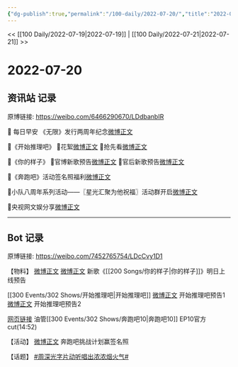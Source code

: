 ```yaml
---
{"dg-publish":true,"permalink":"/100-daily/2022-07-20/","title":"2022-07-20"}
---
```



<< [[100 Daily/2022-07-19\|2022-07-19]] | [[100 Daily/2022-07-21\|2022-07-21]] >>

# 2022-07-20

## 资讯站 记录

原博链接: https://weibo.com/6466290670/LDdbanbIR

🌟 每日早安
《无限》发行两周年纪念[微博正文](https://m.weibo.cn/6466290670/4793226709963048)

🌟《开始推理吧》
🌙花絮[微博正文](https://m.weibo.cn/6466290670/4793248759415496)
🌙抢先看[微博正文](https://m.weibo.cn/6466290670/4793248222287391)

🌟《你的样子》
🌙官博新歌预告[微博正文](https://m.weibo.cn/6466290670/4793369219303888)
🌙官后新歌预告[微博正文](https://m.weibo.cn/6466290670/4793369995778074)

🌟《奔跑吧》活动签名照福利[微博正文](https://m.weibo.cn/6466290670/4793413972529304)

🌟小队八周年系列活动——〖星光汇聚为他祝福〗活动群开启[微博正文](https://m.weibo.cn/6466290670/4793291675012831)

🌟央视网文娱分享[微博正文](https://m.weibo.cn/6466290670/4793293399137184)

---
## Bot 记录

原博链接: https://weibo.com/7452765754/LDcCvy1D1

【物料】
[微博正文](https://m.weibo.cn/1883007604/4793366980599663) [微博正文](https://m.weibo.cn/5248300719/4793368749807718) 新歌《[[200 Songs/你的样子\|你的样子]]》明日上线预告

[[300 Events/302 Shows/开始推理吧\|开始推理吧]]
[微博正文](https://m.weibo.cn/2162247381/4793246166817304) 开始推理吧预告1
[微博正文](https://m.weibo.cn/2162247381/4793246213473011) 开始推理吧预告2

[网页链接](https://weibo.cn/sinaurl?u=https%3A%2F%2Fm.youtube.com%2Fwatch%3Fv%3DS18UO3l9vTU) 油管[[300 Events/302 Shows/奔跑吧10\|奔跑吧10]] EP10官方cut(14:52)

【活动】
[微博正文](https://m.weibo.cn/5242381821/4793261330534843) 奔跑吧挑战计划赢签名照

【话题】
[#周深光字片动听唱出浓浓烟火气#](https://s.weibo.com/weibo?q=%23%E5%91%A8%E6%B7%B1%E5%85%89%E5%AD%97%E7%89%87%E5%8A%A8%E5%90%AC%E5%94%B1%E5%87%BA%E6%B5%93%E6%B5%93%E7%83%9F%E7%81%AB%E6%B0%94%23)
